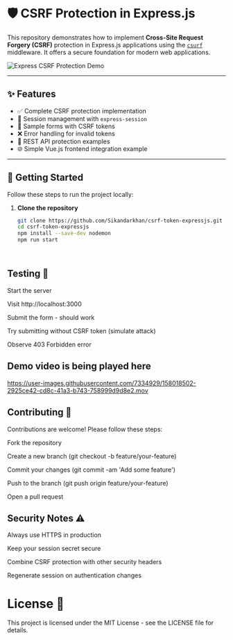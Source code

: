 # 🛡️ CSRF Protection in Express.js

This repository demonstrates how to implement **Cross-Site Request Forgery (CSRF)** protection in Express.js applications using the [`csurf`](https://www.npmjs.com/package/csurf) middleware. It offers a secure foundation for modern web applications.

![Express CSRF Protection Demo](https://via.placeholder.com/800x400.png?text=Express+CSRF+Protection+Demo)

---

## ✨ Features

- ✅ Complete CSRF protection implementation  
- 💾 Session management with `express-session`  
- 📝 Sample forms with CSRF tokens  
- ❌ Error handling for invalid tokens  
- 🔐 REST API protection examples  
- 🌐 Simple Vue.js frontend integration example  

---

## 🚀 Getting Started

Follow these steps to run the project locally:

1. **Clone the repository**

   ```bash
   git clone https://github.com/Sikandarkhan/csrf-token-expressjs.git
   cd csrf-token-expressjs
   npm install --save-dev nodemon
   npm run start




## Testing 🧪
Start the server

Visit http://localhost:3000

Submit the form - should work

Try submitting without CSRF token (simulate attack)

Observe 403 Forbidden error


## Demo video is being played here 

https://user-images.githubusercontent.com/7334929/158018502-2925ce42-cd8c-41a3-b743-758999d9d8e2.mov

## Contributing 🤝
Contributions are welcome! Please follow these steps:

Fork the repository

Create a new branch (git checkout -b feature/your-feature)

Commit your changes (git commit -am 'Add some feature')

Push to the branch (git push origin feature/your-feature)

Open a pull request

## Security Notes ⚠️
Always use HTTPS in production

Keep your session secret secure

Combine CSRF protection with other security headers

Regenerate session on authentication changes

# License 📄
This project is licensed under the MIT License - see the LICENSE file for details.

